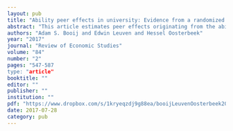 ```yaml
---
layout: pub
title: "Ability peer effects in university: Evidence from a randomized experiment"
abstract: "This article estimates peer effects originating from the ability composition of tutorial groups for undergraduate students in economics. We manipulated the composition of groups to achieve a wide range of support, and assigned students – conditional on their prior ability – randomly to these groups. The data support a specification in which the impact of group composition on achievement is captured by the mean and standard deviation of peers' prior ability, their interaction, and interactions with students' own prior ability. When we assess the aggregate implications of these peer effects regressions for group assignment, we find that low- and medium-ability students gain on average 0.19 SD units of achievement from switching from ability mixing to three-way tracking. Their dropout rate is reduced by 12 percentage points (relative to a mean of 0.6). High-ability students are unaffected. Analysis of survey data indicates that in tracked groups, low-ability students have more positive interactions with other students, and are more involved. We find no evidence that teachers adjust their teaching to the composition of groups."
authors: "Adam S. Booij and Edwin Leuven and Hessel Oosterbeek"
year: "2017"
journal: "Review of Economic Studies"
volume: "84"
number: "2"
pages: "547-587
type: "article"
booktitle: ""
editor: ""
publisher: ""
institution: ""
pdf: "https://www.dropbox.com/s/1kryeqzdj9g88ea/booijLeuvenOosterbeek2017restud.pdf?dl=0"
date: 2017-07-28
category: pub
---
```

